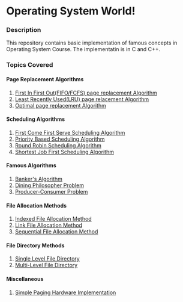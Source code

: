 <h1>Operating System World!</h1>
<h3>Description</h3>
<p>This repository contains basic implementation of famous concepts in Operating System Course. The implementatin is in C and C++.</p>
<h3>Topics Covered</h3>
<h4>Page Replacement Algorithms</h4>
<ol>
	<li><a href="src/FIFO page replacement.c">First In First Out(FIFO/FCFS) page replacement Algorithm</a></li>
	<li><a href="src/least recently page replacement algorithm.c">Least Recently Used(LRU) page relacement Algorithm</a></li>
	<li><a href="src/oprimal page replacement algorithm.c">Optimal page replacement Algorithm</a></li>
</ol>
<h4>Scheduling Algorithms</h4>
<ol>
	<li><a href="src/FirstComeFirstServe.c">First Come First Serve Scheduling Algorithm</a></li>
	<li><a href="src/priority.c">Priority Based Scheduling Algorithm</a></li>
	<li><a href="src/Round Robin.c">Round Robin Scheduling Algorithm</a></li>
	<li><a href="src/shortest job first.c">Shortest Job First Scheduling Algorithm</a></li>
</ol>
<h4>Famous Algorithms</h4>
<ol>
	<li><a href="src/bankers algorithm.c">Banker's Algorithm</a></li>
	<li><a href="src/dining philosophers problem.c">Dining Philosopher Problem</a></li>
	<li><a href="src/producer consumer.c">Producer-Consumer Problem</a></li>

</ol>

<h4>File Allocation Methods</h4>
<ol>
	<li><a href="src/indexed file allocation.cpp">Indexed File Allocation Method</a></li>
	<li><a href="src/link allocation method.cpp">Link File Allocation Method</a></li>
	<li><a href="src/sequential file allocation method.c">Sequential File Allocation Method</a></li>
</ol>

<h4>File Directory Methods</h4>
<ol>
	<li><a href="src/single level directory.cpp">Single Level File Directory</a></li>
	<li><a href="src/multilevel directory.cpp">Multi-Level File Directory</a></li>
</ol>

<h4>Miscellaneous</h4>
<ol>
	<li><a href="src/paging hardware implementation.c">Simple Paging Hardware Implementation</a></li>
</ol>